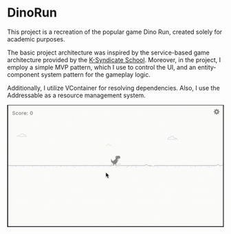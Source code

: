 # DinoRun

This project is a recreation of the popular game Dino Run, created solely for academic purposes.

The basic project architecture was inspired by the service-based game architecture provided by the <a href="https://lms.k-syndicate.school/">K-Syndicate School</a>. Moreover, in the project, I employ a simple MVP pattern, which I use to control the UI, and an entity-component system pattern for the gameplay logic.

Additionally, I utilize VContainer for resolving dependencies. Also, I use the Addressable as a resource management system.

<img width="600" src="https://github.com/AndroFARsh/DinoRun/blob/main/demo.gif" />